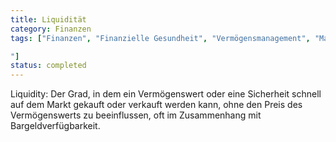 ```yaml
---
title: Liquidität
category: Finanzen
tags: ["Finanzen", "Finanzielle Gesundheit", "Vermögensmanagement", "Marktgängigkeit

"]
status: completed
---
```

Liquidity: Der Grad, in dem ein Vermögenswert oder eine Sicherheit schnell auf dem Markt gekauft oder verkauft werden kann, ohne den Preis des Vermögenswerts zu beeinflussen, oft im Zusammenhang mit Bargeldverfügbarkeit.